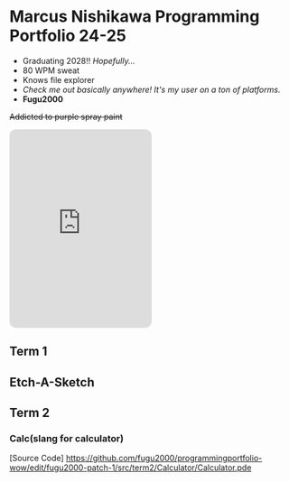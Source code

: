 # Marcus Nishikawa Programming Portfolio 24-25
* Graduating 2028!! <i>Hopefully...</i>
* 80 WPM sweat
* Knows file explorer
* *Check me out basically anywhere! It's my user on a ton of platforms.*
* **Fugu2000**

~~Addicted to purple spray paint~~

<p style="background-image: url('images/picmix.com_11750929.gif');">
  


<iframe style="border-radius:12px" src="https://open.spotify.com/embed/playlist/4t6EMcoNSYiU61D8kCJQVI?utm_source=generator" width="50%" height="352" frameBorder="0" allowfullscreen="" allow="autoplay; clipboard-write; encrypted-media; fullscreen; picture-in-picture" loading="lazy"></iframe>







## Term 1

## Etch-A-Sketch






## Term 2

### Calc(slang for calculator)


[Source Code] https://github.com/fugu2000/programmingportfolio-wow/edit/fugu2000-patch-1/src/term2/Calculator/Calculator.pde
